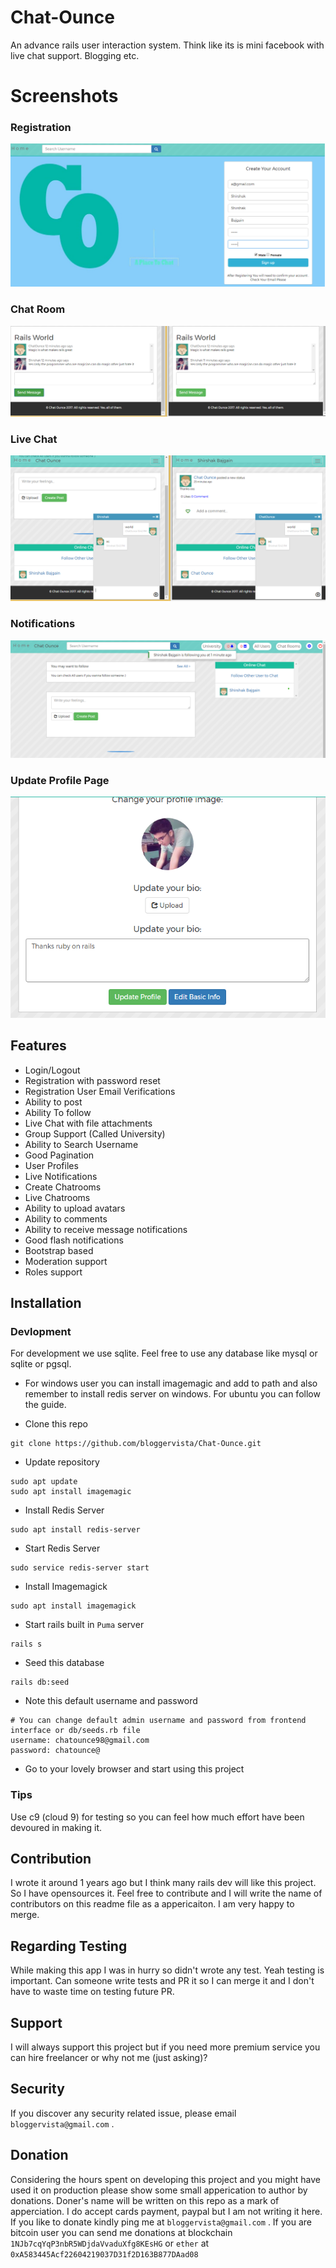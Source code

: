 # Chat-Ounce
An advance rails user interaction system. Think like its is mini facebook with live chat support. Blogging etc.

# Screenshots

### Registration
![Registration](/screenshots/registration.png)

### Chat Room
![Chat Room](/screenshots/chat_room.png)

### Live Chat
![Live Chat](/screenshots/live_chat.png)

### Notifications
![Notifications](/screenshots/notifications.png)

### Update Profile Page
![Update Profile](/screenshots/update_profile.png)

## Features
* Login/Logout
* Registration with password reset
* Registration User Email Verifications
* Ability to post
* Ability To follow
* Live Chat with file attachments
* Group Support (Called University)
* Ability to Search Username
* Good Pagination
* User Profiles
* Live Notifications
* Create Chatrooms
* Live Chatrooms
* Ability to upload avatars
* Ability to comments
* Ability to receive message notifications
* Good flash notifications
* Bootstrap based
* Moderation support
* Roles support

## Installation


### Devlopment
For development we use sqlite. Feel free to use any database like mysql or sqlite or pgsql.

* For windows user you can install imagemagic and add to path and also remember to install redis server on windows. For ubuntu you can follow the guide.

* Clone this repo
```shell
git clone https://github.com/bloggervista/Chat-Ounce.git
```
* Update repository
```shell
sudo apt update
sudo apt install imagemagic
```
* Install Redis Server
```shell
sudo apt install redis-server
```
* Start Redis Server
```shell
sudo service redis-server start
```
* Install Imagemagick
```shell
sudo apt install imagemagick
```
* Start rails built in `Puma` server
```shell
rails s
```
* Seed this database
```shell
rails db:seed
```
* Note this default username and password
```
# You can change default admin username and password from frontend interface or db/seeds.rb file
username: chatounce98@gmail.com
password: chatounce@
```
* Go to your lovely browser and start using this project


### Tips
Use c9 (cloud 9) for testing so you can feel how much effort have been devoured in making it.

## Contribution
I wrote it around 1 years ago but I think many rails dev will like this project. So I have opensources it. Feel free to contribute and I will write the name of contributors on this readme file as a appericaiton. I am very happy to merge.

## Regarding Testing
While making this app I was in hurry so didn't wrote any test. Yeah testing is important. Can someone write tests and PR it so I can merge it and I don't have to waste time on testing future PR.


## Support
I will always support this project but if you need more premium service you can hire freelancer or why not me (just asking)?


## Security
If you discover any security related issue, please email `bloggervista@gmail.com` .

## Donation
Considering the hours spent on developing this project and you might have used it on production please show some small apperication to author by donations. Doner's name will be written on this repo as a mark of apperciation. I do accept cards payment, paypal but I am not writing it here. If you like to donate kindly ping me at `bloggervista@gmail.com` . 
If you are bitcoin user you can send me donations at blockchain `1NJb7cqYqP3nbR5WDjdaVvaduXfg8KEsHG` or `ether` at `0xA583445Acf22604219037D31f2D163B877DAad08`
